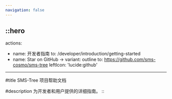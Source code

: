 ```yaml
---
navigation: false
---
```


::hero
---
actions:
  - name: 开发者指南
    to: /developer/introduction/getting-started
  - name: Star on GitHub →
    variant: outline
    to: https://github.com/sms-cosmo/sms-tree
    leftIcon: 'lucide:github'
---

#title
SMS-Tree 项目帮助文档

#description
为开发者和用户提供的详细指南。
::
